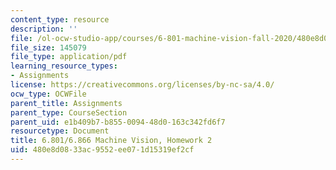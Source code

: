```yaml
---
content_type: resource
description: ''
file: /ol-ocw-studio-app/courses/6-801-machine-vision-fall-2020/480e8d0833ac9552ee071d15319ef2cf_MIT6_801F20_hw2.pdf
file_size: 145079
file_type: application/pdf
learning_resource_types:
- Assignments
license: https://creativecommons.org/licenses/by-nc-sa/4.0/
ocw_type: OCWFile
parent_title: Assignments
parent_type: CourseSection
parent_uid: e1b409b7-b855-0094-48d0-163c342fd6f7
resourcetype: Document
title: 6.801/6.866 Machine Vision, Homework 2
uid: 480e8d08-33ac-9552-ee07-1d15319ef2cf
---
```

